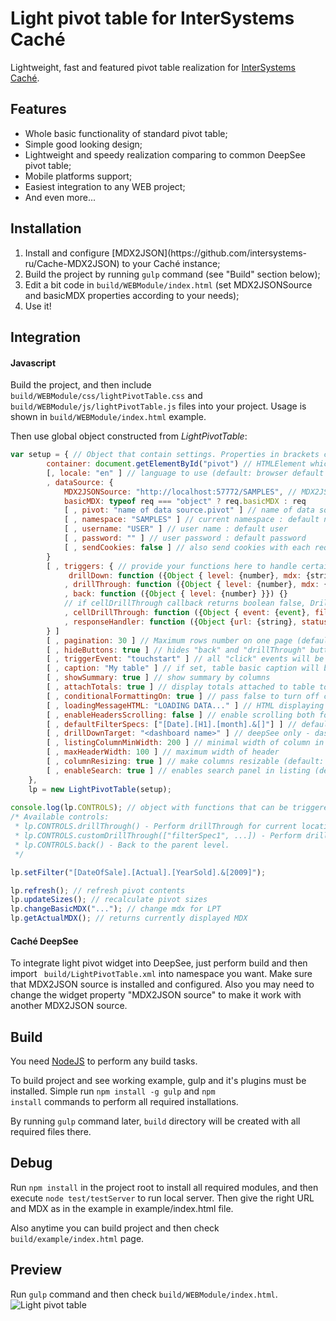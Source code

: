 Light pivot table for InterSystems Caché
====================

Lightweight, fast and featured pivot table realization for
[InterSystems Caché](http://www.intersystems.com).

## Features
<ul>
    <li>Whole basic functionality of standard pivot table;</li>
    <li>Simple good looking design;</li>
    <li>Lightweight and speedy realization comparing to common DeepSee pivot table;</li>
    <li>Mobile platforms support;</li>
    <li>Easiest integration to any WEB project;</li>
    <li>And even more...</li>
</ul>

## Installation

<ol>
    <li>Install and configure [MDX2JSON](https://github.com/intersystems-ru/Cache-MDX2JSON) to
        your Caché instance;</li>
    <li>Build the project by running <code>gulp</code> command (see "Build" section below);</li>
    <li>Edit a bit code in <code>build/WEBModule/index.html</code> (set MDX2JSONSource and basicMDX
    properties according to your needs);</li>
    <li>Use it!</li>
</ol>

## Integration

#### Javascript

Build the project, and then include <code>build/WEBModule/css/lightPivotTable.css</code> and
<code>build/WEBModule/js/lightPivotTable.js</code> files into your project. Usage is shown in
<code>build/WEBModule/index.html</code> example.

Then use global object constructed from <i>LightPivotTable</i>:
```js
var setup = { // Object that contain settings. Properties in brackets can be missed.
        container: document.getElementById("pivot") // HTMLElement which will contain table.
        [, locale: "en" ] // language to use (default: browser default or "en")
        , dataSource: {
            MDX2JSONSource: "http://localhost:57772/SAMPLES", // MDX2JSON server address
            basicMDX: typeof req === "object" ? req.basicMDX : req
            [ , pivot: "name of data source.pivot" ] // name of data source to apply pivot rules
            [ , namespace: "SAMPLES" ] // current namespace : default namespace
            [ , username: "USER" ] // user name : default user
            [ , password: "" ] // user password : default password
            [ , sendCookies: false ] // also send cookies with each request to server
        }
        [ , triggers: { // provide your functions here to handle certain events
             drillDown: function ({Object { level: {number}, mdx: {string} }}) {}
            , drillThrough: function ({Object { level: {number}, mdx: {string} }}) {}
            , back: function ({Object { level: {number} }}) {}
            // if cellDrillThrough callback returns boolean false, DrillThrough won't be performed.
            , cellDrillThrough: function ({Object { event: {event}, filters: {string[]}, cellData: {object} }}) {}
            , responseHandler: function ({Object {url: {string}, status: {number}}}) {}
        } ]
        [ , pagination: 30 ] // Maximum rows number on one page (default: 200, turn off: 0)
        [ , hideButtons: true ] // hides "back" and "drillThrough" buttons
        [ , triggerEvent: "touchstart" ] // all "click" events will be replaced by this event
        [ , caption: "My table" ] // if set, table basic caption will be replaced by this text
        [ , showSummary: true ] // show summary by columns
        [ , attachTotals: true ] // display totals attached to table top header
        [ , conditionalFormattingOn: true ] // pass false to turn off conditional formatting
        [ , loadingMessageHTML: "LOADING DATA..." ] // HTML displaying during data load
        [ , enableHeadersScrolling: false ] // enable scrolling both for table and headers. Useful for mobile devices.
        [ , defaultFilterSpecs: ["[Date].[H1].[month].&[]"] ] // default filters array
        [ , drillDownTarget: "<dashboard name>" ] // deepSee only - dashboard to open
        [ , listingColumnMinWidth: 200 ] // minimal width of column in listing
        [ , maxHeaderWidth: 100 ] // maximum width of header
        [ , columnResizing: true ] // make columns resizable (default: true)
        [ , enableSearch: true ] // enables search panel in listing (default: true)
    },
    lp = new LightPivotTable(setup);
    
console.log(lp.CONTROLS); // object with functions that can be triggered to control pivot table:
/* Available controls:
 * lp.CONTROLS.drillThrough() - Perform drillThrough for current location.
 * lp.CONTROLS.customDrillThrough(["filterSpec1", ...]) - Perform drillThrough with filters.
 * lp.CONTROLS.back() - Back to the parent level.
 */

lp.setFilter("[DateOfSale].[Actual].[YearSold].&[2009]");

lp.refresh(); // refresh pivot contents
lp.updateSizes(); // recalculate pivot sizes
lp.changeBasicMDX("..."); // change mdx for LPT
lp.getActualMDX(); // returns currently displayed MDX
```

#### Caché DeepSee

To integrate light pivot widget into DeepSee, just perform build and then import <code>
build/LightPivotTable.xml</code> into namespace you want. Make sure that MDX2JSON source is
installed and configured. Also you may need to change the widget property "MDX2JSON source" to make
it work with another MDX2JSON source.

## Build

You need [NodeJS](http://nodejs.org/) to perform any build tasks.

To build project and see working example, gulp and it's plugins must be installed. Simple run 
<code>npm install -g gulp</code> and <code>npm install</code> commands to perform all required
installations.

By running <code>gulp</code> command later, <code>build</code> directory will be created with all
required files there.

## Debug

Run <code>npm install</code> in the project root to
install all required modules, and then execute <code>node test/testServer</code> to run local
server. Then give the right URL and MDX as in the example in example/index.html file.

Also anytime you can build project and then check <code>build/example/index.html</code> page. 

## Preview

Run <code>gulp</code> command and then check <code>build/WEBModule/index.html</code>.
![Light pivot table](https://cloud.githubusercontent.com/assets/4989256/5821832/b73c880c-a0d7-11e4-8458-832329b1c48a.png)
